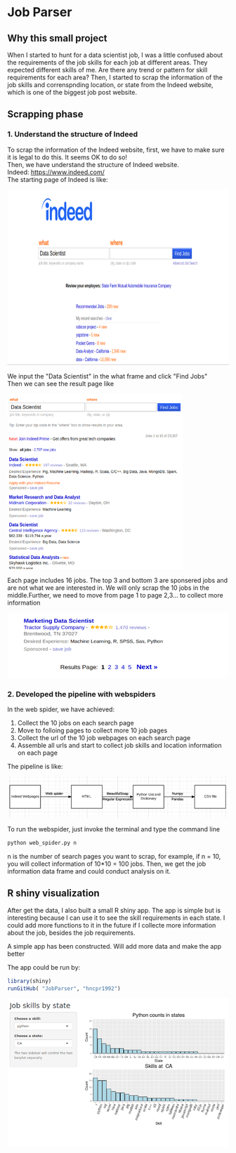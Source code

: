 # Job Parser

## Why this small project
When I started to hunt for a data scientist job, I was a little confused about the requirements of the job skills for each job at different areas. They expected different skills of me. Are there any trend or pattern for skill requirements for each area?
Then, I started to scrap the information of the job skills and correnspnding location, or state from the Indeed website, which is one of the biggest job post website.<br>

## Scrapping phase

### 1. Understand the structure of Indeed
To scrap the information of the Indeed website, first, we have to make sure it is legal to do this. It seems OK to do so!<br>
Then, we have understand the structure of Indeed website.<br>
Indeed: https://www.indeed.com/<br>
The starting page of Indeed is like:

<img src="img/G1.png" height="400" width="1000">

We input the "Data Scientist" in the what frame and click "Find Jobs"<br>
Then we can see the result page like

<img src="img/G2.png" height="400" width="400">

Each page includes 16 jobs. The top 3 and bottom 3 are sponsered jobs and are not what we are interested in.
We will only scrap the 10 jobs in the middle.Further, we need to move from page 1 to page 2,3... to collect more information

<img src="img/G3.png" height="150" width="600">

### 2. Developed the pipeline with webspiders
In the web spider, we have achieved:
1. Collect the 10 jobs on each search page
2. Move to folloing pages to collect more 10 job pages
3. Collect the url of the 10 job webpages on each search page
4. Assemble all urls and start to collect job skills and location information on each page

The pipeline is like:

<img src="img/WF.png">

To run the webspider, just invoke the terminal and type the command line

```python
python web_spider.py n
```
n is the number of search pages you want to scrap, for example, if n = 10, you will collect information of
10*10 = 100 jobs. Then, we get the job information data frame and could conduct analysis on it.

## R shiny visualization
After get the data, I also built a small R shiny app. The app is simple but is interesting because I can use it to 
see the skill requirements in each state. I could add more functions to it in the future if I collecte more information
about the job, besides the job requirements.

A simple app has been constructed. Will add more data and make the app better <br>

The app could be run by:
```r
library(shiny)
runGitHub( "JobParser", "hncpr1992") 
```

<img src="img/app.png">

